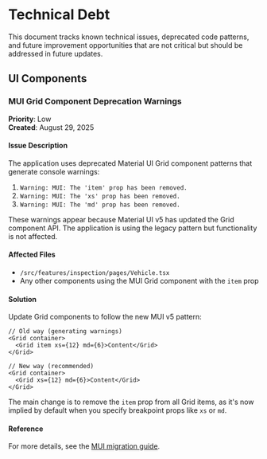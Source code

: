 # Technical Debt

This document tracks known technical issues, deprecated code patterns, and future improvement opportunities that are not critical but should be addressed in future updates.

## UI Components

### MUI Grid Component Deprecation Warnings

**Priority**: Low  
**Created**: August 29, 2025

#### Issue Description
The application uses deprecated Material UI Grid component patterns that generate console warnings:

1. `Warning: MUI: The 'item' prop has been removed.`
2. `Warning: MUI: The 'xs' prop has been removed.`
3. `Warning: MUI: The 'md' prop has been removed.`

These warnings appear because Material UI v5 has updated the Grid component API. The application is using the legacy pattern but functionality is not affected.

#### Affected Files
- `/src/features/inspection/pages/Vehicle.tsx`
- Any other components using the MUI Grid component with the `item` prop

#### Solution
Update Grid components to follow the new MUI v5 pattern:

```tsx
// Old way (generating warnings)
<Grid container>
  <Grid item xs={12} md={6}>Content</Grid>
</Grid>

// New way (recommended)
<Grid container>
  <Grid xs={12} md={6}>Content</Grid>
</Grid>
```

The main change is to remove the `item` prop from all Grid items, as it's now implied by default when you specify breakpoint props like `xs` or `md`.

#### Reference
For more details, see the [MUI migration guide](https://mui.com/material-ui/migration/v5-component-changes/#grid).
